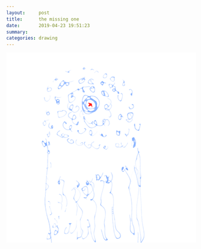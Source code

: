 ```yaml
---
layout:     post
title:      the missing one
date:       2019-04-23 19:51:23
summary:    
categories: drawing
---
```

![the missing one](/images/diary/the-missing-one.png "?")
